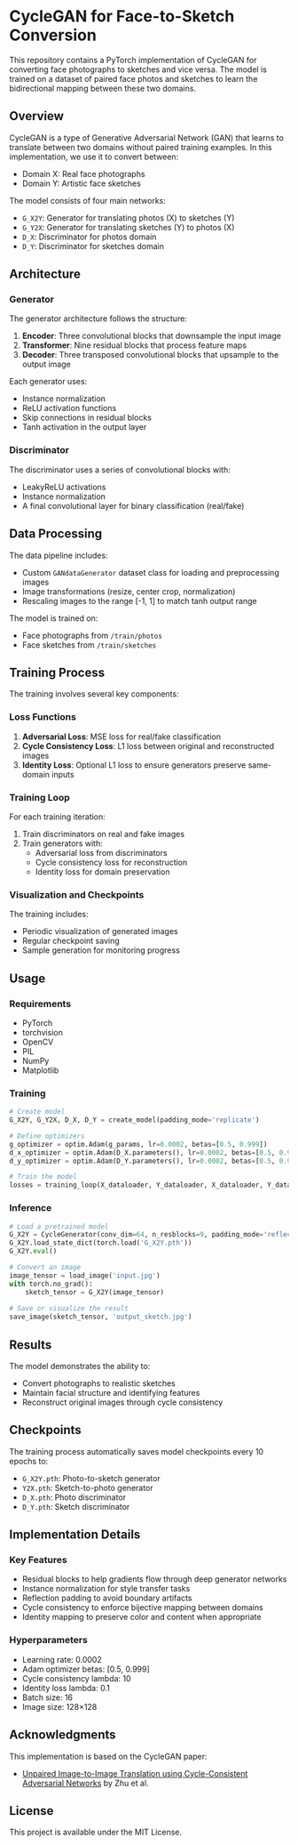 # CycleGAN for Face-to-Sketch Conversion

This repository contains a PyTorch implementation of CycleGAN for converting face photographs to sketches and vice versa. The model is trained on a dataset of paired face photos and sketches to learn the bidirectional mapping between these two domains.

## Overview

CycleGAN is a type of Generative Adversarial Network (GAN) that learns to translate between two domains without paired training examples. In this implementation, we use it to convert between:
- Domain X: Real face photographs
- Domain Y: Artistic face sketches

The model consists of four main networks:
- `G_X2Y`: Generator for translating photos (X) to sketches (Y)
- `G_Y2X`: Generator for translating sketches (Y) to photos (X)
- `D_X`: Discriminator for photos domain
- `D_Y`: Discriminator for sketches domain

## Architecture

### Generator
The generator architecture follows the structure:
1. **Encoder**: Three convolutional blocks that downsample the input image
2. **Transformer**: Nine residual blocks that process feature maps
3. **Decoder**: Three transposed convolutional blocks that upsample to the output image

Each generator uses:
- Instance normalization
- ReLU activation functions
- Skip connections in residual blocks
- Tanh activation in the output layer

### Discriminator
The discriminator uses a series of convolutional blocks with:
- LeakyReLU activations
- Instance normalization
- A final convolutional layer for binary classification (real/fake)

## Data Processing

The data pipeline includes:
- Custom `GANdataGenerator` dataset class for loading and preprocessing images
- Image transformations (resize, center crop, normalization)
- Rescaling images to the range [-1, 1] to match tanh output range

The model is trained on:
- Face photographs from `/train/photos`
- Face sketches from `/train/sketches`

## Training Process

The training involves several key components:

### Loss Functions
1. **Adversarial Loss**: MSE loss for real/fake classification 
2. **Cycle Consistency Loss**: L1 loss between original and reconstructed images
3. **Identity Loss**: Optional L1 loss to ensure generators preserve same-domain inputs

### Training Loop
For each training iteration:
1. Train discriminators on real and fake images
2. Train generators with:
   - Adversarial loss from discriminators
   - Cycle consistency loss for reconstruction
   - Identity loss for domain preservation

### Visualization and Checkpoints
The training includes:
- Periodic visualization of generated images
- Regular checkpoint saving
- Sample generation for monitoring progress

## Usage

### Requirements
- PyTorch
- torchvision
- OpenCV
- PIL
- NumPy
- Matplotlib

### Training
```python
# Create model
G_X2Y, G_Y2X, D_X, D_Y = create_model(padding_mode='replicate')

# Define optimizers
g_optimizer = optim.Adam(g_params, lr=0.0002, betas=[0.5, 0.999])
d_x_optimizer = optim.Adam(D_X.parameters(), lr=0.0002, betas=[0.5, 0.999])
d_y_optimizer = optim.Adam(D_Y.parameters(), lr=0.0002, betas=[0.5, 0.999])

# Train the model
losses = training_loop(X_dataloader, Y_dataloader, X_dataloader, Y_dataloader, n_epochs=1000)
```

### Inference
```python
# Load a pretrained model
G_X2Y = CycleGenerator(conv_dim=64, n_resblocks=9, padding_mode='reflect')
G_X2Y.load_state_dict(torch.load('G_X2Y.pth'))
G_X2Y.eval()

# Convert an image
image_tensor = load_image('input.jpg')
with torch.no_grad():
    sketch_tensor = G_X2Y(image_tensor)
    
# Save or visualize the result
save_image(sketch_tensor, 'output_sketch.jpg')
```

## Results

The model demonstrates the ability to:
- Convert photographs to realistic sketches
- Maintain facial structure and identifying features
- Reconstruct original images through cycle consistency

## Checkpoints

The training process automatically saves model checkpoints every 10 epochs to:
- `G_X2Y.pth`: Photo-to-sketch generator
- `Y2X.pth`: Sketch-to-photo generator
- `D_X.pth`: Photo discriminator
- `D_Y.pth`: Sketch discriminator

## Implementation Details

### Key Features
- Residual blocks to help gradients flow through deep generator networks
- Instance normalization for style transfer tasks
- Reflection padding to avoid boundary artifacts
- Cycle consistency to enforce bijective mapping between domains
- Identity mapping to preserve color and content when appropriate

### Hyperparameters
- Learning rate: 0.0002
- Adam optimizer betas: [0.5, 0.999]
- Cycle consistency lambda: 10
- Identity loss lambda: 0.1
- Batch size: 16
- Image size: 128×128

## Acknowledgments

This implementation is based on the CycleGAN paper:
- [Unpaired Image-to-Image Translation using Cycle-Consistent Adversarial Networks](https://arxiv.org/abs/1703.10593) by Zhu et al.

## License

This project is available under the MIT License.
